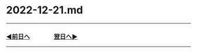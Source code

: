# 2022-12-21.md

---
### [◀️前日へ](https://github.com/yuasys/chatty-journal/blob/main/2022/12/2022-12-20.md)&emsp;&emsp;&emsp;&emsp;[翌日へ▶️](https://github.com/yuasys/chatty-journal/blob/main/2022/12/2022-12-22.md)
---


